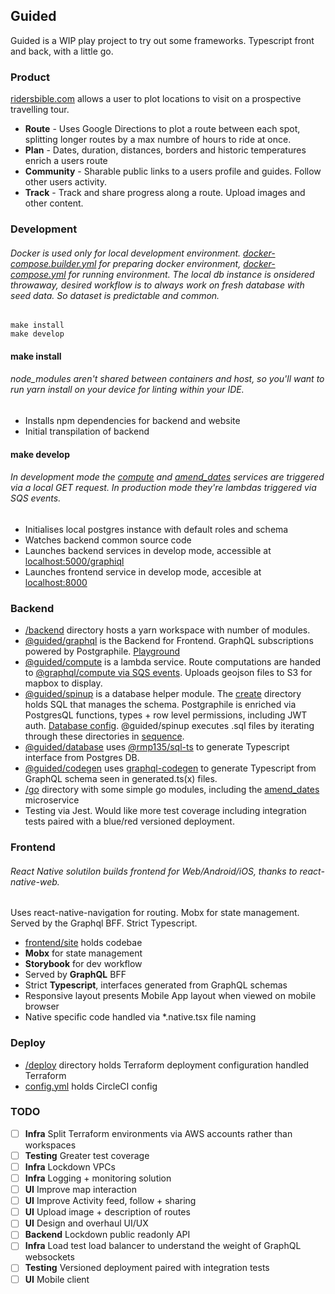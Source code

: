 ## Guided

Guided is a WIP play project to try out some frameworks. Typescript front and back, with a little go.

### Product

[ridersbible.com](https://staging.ridersbible.com) allows a user to plot locations to visit on a prospective travelling tour. 
- **Route** - Uses Google Directions to plot a route between each spot, splitting longer routes by a max numbre of hours to ride at once. 
- **Plan** - Dates, duration, distances, borders and historic temperatures enrich a users route
- **Community** - Sharable public links to a users profile and guides. Follow other users activity. 
- **Track** - Track and share progress along a route. Upload images and other content. 

### Development

###### Docker is used only for local development environment. [docker-compose.builder.yml](/docker-compose.builder.yml) for preparing docker environment, [docker-compose.yml](/docker-compose.yml) for running environment. The local db instance is onsidered throwaway, desired workflow is to always work on fresh database with seed data. So dataset is predictable and common.  

```
make install
make develop
```

#### make install
###### node_modules aren't shared between containers and host, so you'll want to run yarn install on your device for linting within your IDE. 
- Installs npm dependencies for backend and website
- Initial transpilation of backend

#### make develop
###### In development mode the [compute](/backend/element/compute) and [amend_dates](/go/amend_dates) services are triggered via a local GET request. In production mode they're lambdas triggered via SQS events. 
- Initialises local postgres instance with default roles and schema
- Watches backend common source code
- Launches backend services in develop mode, accessible at [localhost:5000/graphiql](localhost:5000/graphiql)
- Launches frontend service in develop mode, accesible at [localhost:8000](https://localhost:80)

### Backend

- [/backend](backend) directory hosts a yarn workspace with number of modules. 
- [@guided/graphql](backend/elements/graphql) is the Backend for Frontend. GraphQL subscriptions powered by Postgraphile. [Playground](https://staging-api.ridersbible.com/graphiql)
- [@guided/compute](backend/elements/compute) is a lambda service. Route computations are handed to [@graphql/compute via SQS events](deploy/config.compute.tf). Uploads geojson files to S3 for mapbox to display. 
- [@guided/spinup](backend/tools/spinup) is a database helper module. The [create](backend/tools/spinup/src/create) directory holds SQL that manages the schema. Postgraphile is enriched via PostgresQL functions, types + row level permissions, including JWT auth. [Database config](deploy/config.database.tf). @guided/spinup executes .sql files by iterating through these directories in [sequence](backend/tools/spinup/src/sequence.ts). 
- [@guided/database](backend/tools/database) uses [@rmp135/sql-ts](https://www.npmjs.com/package/@rmp135/sql-ts) to generate Typescript interface from Postgres DB. 
- [@guided/codegen](backend/tools/codegen) uses [graphql-codegen](https://www.npmjs.com/package/@rmp135/sql-ts) to generate Typescript from GraphQL schema seen in generated.ts(x) files. 
- [/go](go) directory with some simple go modules, including the [amend_dates](/go/amend_dates) microservice 
- Testing via Jest. Would like more test coverage including integration tests paired with a blue/red versioned deployment. 


### Frontend

###### React Native solutilon builds frontend for Web/Android/iOS, thanks to react-native-web. 

Uses react-native-navigation for routing. Mobx for state management. Served by the Graphql BFF. Strict Typescript.

- [frontend/site](frontend/site) holds codebae
- **Mobx** for state management
- **Storybook** for dev workflow
- Served by **GraphQL** BFF
- Strict **Typescript**, interfaces generated from GraphQL schemas
- Responsive layout presents Mobile App layout when viewed on mobile browser
- Native specific code handled via *.native.tsx file naming

### Deploy

- [/deploy](/deploy) directory holds Terraform deployment configuration handled Terraform
- [config.yml](./.circleci/config.yml) holds CircleCI config


### TODO

- [ ] **Infra** Split Terraform environments via AWS accounts rather than workspaces
- [ ] **Testing** Greater test coverage
- [ ] **Infra** Lockdown VPCs
- [ ] **Infra** Logging + monitoring solution
- [ ] **UI** Improve map interaction
- [ ] **UI** Improve Activity feed, follow + sharing
- [ ] **UI** Upload image + description of routes
- [ ] **UI** Design and overhaul UI/UX
- [ ] **Backend** Lockdown public readonly API
- [ ] **Infra** Load test load balancer to understand the weight of GraphQL websockets
- [ ] **Testing** Versioned deployment paired with integration tests
- [ ] **UI** Mobile client 